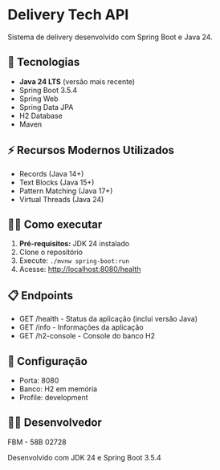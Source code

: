 # Delivery Tech API

Sistema de delivery desenvolvido com Spring Boot e Java 24.

## 🚀 Tecnologias

- **Java 24 LTS** (versão mais recente)
- Spring Boot 3.5.4
- Spring Web
- Spring Data JPA
- H2 Database
- Maven

## ⚡ Recursos Modernos Utilizados

- Records (Java 14+)
- Text Blocks (Java 15+)
- Pattern Matching (Java 17+)
- Virtual Threads (Java 24)

## 🏃‍♂️ Como executar

1. **Pré-requisitos:** JDK 24 instalado
2. Clone o repositório
3. Execute: `./mvnw spring-boot:run`
4. Acesse: <http://localhost:8080/health>

## 📋 Endpoints

- GET /health - Status da aplicação (inclui versão Java)
- GET /info - Informações da aplicação
- GET /h2-console - Console do banco H2

## 🔧 Configuração

- Porta: 8080
- Banco: H2 em memória
- Profile: development

## 👨‍💻 Desenvolvedor

FBM - 58B 02728

Desenvolvido com JDK 24 e Spring Boot 3.5.4
